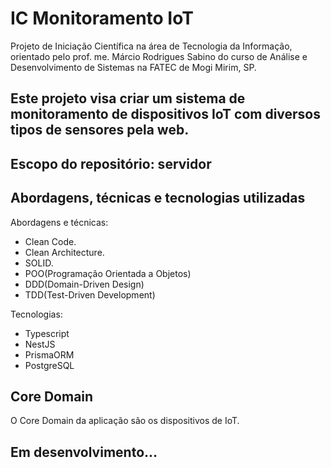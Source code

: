 # IC Monitoramento IoT
Projeto de Iniciação Científica na área de Tecnologia da Informação, orientado pelo prof. me. Márcio Rodrigues Sabino do curso de Análise e Desenvolvimento de Sistemas na FATEC de Mogi Mirim, SP. 
##
Este projeto visa criar um sistema de monitoramento de dispositivos IoT com diversos tipos de sensores pela web.
--
## Escopo do repositório: servidor
## Abordagens, técnicas e tecnologias utilizadas
Abordagens e técnicas:
- Clean Code.
- Clean Architecture.
- SOLID.
- POO(Programação Orientada a Objetos)
- DDD(Domain-Driven Design)
- TDD(Test-Driven Development)

Tecnologias:
- Typescript
- NestJS
- PrismaORM
- PostgreSQL

## Core Domain
O Core Domain da aplicação são os dispositivos de IoT.

## Em desenvolvimento...